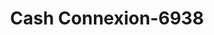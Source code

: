 ---
f_zip-code: 48501
f_state-code: MI
title: Cash Connexion-6938
f_phone: 810-341-9641
f_city-only: Flint
f_address: G1391 W Bristol Rd Flint
f_location-unique-id: '6938'
slug: cash-connexion-6938
updated-on: '2024-05-30T13:46:58.046Z'
created-on: '2024-05-30T13:36:59.803Z'
published-on: '2024-05-30T13:54:32.469Z'
f_city-state: cms/city/flint-mi.md
f_company: cms/company/cash-connexion.md
f_state: cms/state/michigan.md
layout: '[payday-loan].html'
tags: payday-loan
---